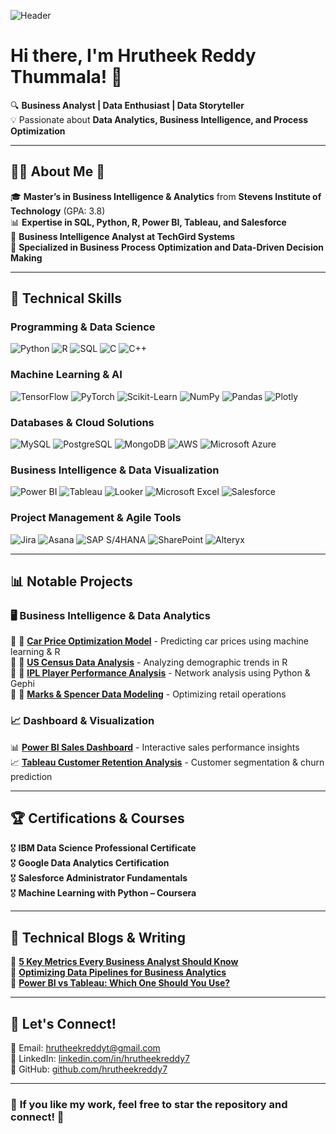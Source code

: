 <!-- Add a banner image if available -->
![Header](https://github.com/hrutheekreddy7/hrutheekreddy7/blob/main/banner.gif)

# Hi there, I'm Hrutheek Reddy Thummala! 👋  

🔍 **Business Analyst | Data Enthusiast | Data Storyteller**  
💡 Passionate about **Data Analytics, Business Intelligence, and Process Optimization**  

---

## 👨‍🎓 **About Me** 🎒  
🎓 **Master’s in Business Intelligence & Analytics** from **Stevens Institute of Technology** (GPA: 3.8)  
📊 **Expertise in SQL, Python, R, Power BI, Tableau, and Salesforce**  
💼 **Business Intelligence Analyst at TechGird Systems**  
🚀 **Specialized in Business Process Optimization and Data-Driven Decision Making**  

---

## 🚀 Technical Skills

### **Programming & Data Science**  
![Python](https://img.shields.io/badge/-Python-3776AB?style=for-the-badge&logo=python&logoColor=white)
![R](https://img.shields.io/badge/-R-276DC3?style=for-the-badge&logo=r&logoColor=white)
![SQL](https://img.shields.io/badge/-SQL-CC2927?style=for-the-badge&logo=database&logoColor=white)
![C](https://img.shields.io/badge/-C-00599C?style=for-the-badge&logo=c&logoColor=white)
![C++](https://img.shields.io/badge/-C++-00599C?style=for-the-badge&logo=c%2B%2B&logoColor=white)

### **Machine Learning & AI**  
![TensorFlow](https://img.shields.io/badge/-TensorFlow-FF6F00?style=for-the-badge&logo=tensorflow&logoColor=white)
![PyTorch](https://img.shields.io/badge/-PyTorch-EE4C2C?style=for-the-badge&logo=pytorch&logoColor=white)
![Scikit-Learn](https://img.shields.io/badge/-Scikit%20Learn-F7931E?style=for-the-badge&logo=scikit-learn&logoColor=white)
![NumPy](https://img.shields.io/badge/-NumPy-013243?style=for-the-badge&logo=numpy&logoColor=white)
![Pandas](https://img.shields.io/badge/-Pandas-150458?style=for-the-badge&logo=pandas&logoColor=white)
![Plotly](https://img.shields.io/badge/-Plotly-3F4F75?style=for-the-badge&logo=plotly&logoColor=white)

### **Databases & Cloud Solutions**  
![MySQL](https://img.shields.io/badge/-MySQL-4479A1?style=for-the-badge&logo=mysql&logoColor=white)
![PostgreSQL](https://img.shields.io/badge/-PostgreSQL-336791?style=for-the-badge&logo=postgresql&logoColor=white)
![MongoDB](https://img.shields.io/badge/-MongoDB-47A248?style=for-the-badge&logo=mongodb&logoColor=white)
![AWS](https://img.shields.io/badge/-AWS-232F3E?style=for-the-badge&logo=amazon-aws&logoColor=white)
![Microsoft Azure](https://img.shields.io/badge/-Azure-0078D4?style=for-the-badge&logo=microsoft-azure&logoColor=white)

### **Business Intelligence & Data Visualization**  
![Power BI](https://img.shields.io/badge/-Power%20BI-F2C811?style=for-the-badge&logo=power-bi&logoColor=black)
![Tableau](https://img.shields.io/badge/-Tableau-E97627?style=for-the-badge&logo=tableau&logoColor=white)
![Looker](https://img.shields.io/badge/-Looker-4285F4?style=for-the-badge&logo=looker&logoColor=white)
![Microsoft Excel](https://img.shields.io/badge/-Excel-217346?style=for-the-badge&logo=microsoft-excel&logoColor=white)
![Salesforce](https://img.shields.io/badge/-Salesforce-00A1E0?style=for-the-badge&logo=salesforce&logoColor=white)

### **Project Management & Agile Tools**  
![Jira](https://img.shields.io/badge/-Jira-0052CC?style=for-the-badge&logo=jira&logoColor=white)
![Asana](https://img.shields.io/badge/-Asana-273347?style=for-the-badge&logo=asana&logoColor=white)
![SAP S/4HANA](https://img.shields.io/badge/-SAP%20S/4HANA-0FAAFF?style=for-the-badge&logo=sap&logoColor=white)
![SharePoint](https://img.shields.io/badge/-SharePoint-0078D4?style=for-the-badge&logo=microsoft-sharepoint&logoColor=white)
![Alteryx](https://img.shields.io/badge/-Alteryx-0052CC?style=for-the-badge&logo=alteryx&logoColor=white)

---

## 📊 **Notable Projects**  
### 🖥 **Business Intelligence & Data Analytics**  
🔹 🚗 **[Car Price Optimization Model](#)** - Predicting car prices using machine learning & R  
🔹 🏡 **[US Census Data Analysis](#)** - Analyzing demographic trends in R  
🔹 🏏 **[IPL Player Performance Analysis](#)** - Network analysis using Python & Gephi  
🔹 🏬 **[Marks & Spencer Data Modeling](#)** - Optimizing retail operations  

### 📈 **Dashboard & Visualization**  
📊 **[Power BI Sales Dashboard](#)** - Interactive sales performance insights  
📈 **[Tableau Customer Retention Analysis](#)** - Customer segmentation & churn prediction  

---

## 🏆 **Certifications & Courses**  
🎖 **IBM Data Science Professional Certificate**  
🎖 **Google Data Analytics Certification**  
🎖 **Salesforce Administrator Fundamentals**  
🎖 **Machine Learning with Python – Coursera**  

---

## 📝 **Technical Blogs & Writing**  
📝 **[5 Key Metrics Every Business Analyst Should Know](#)**  
📝 **[Optimizing Data Pipelines for Business Analytics](#)**  
📝 **[Power BI vs Tableau: Which One Should You Use?](#)**  

---

## 🔗 **Let's Connect!**  
📧 Email: [hrutheekreddyt@gmail.com](mailto:hrutheekreddyt@gmail.com)  
💼 LinkedIn: [linkedin.com/in/hrutheekreddy7](https://www.linkedin.com/in/hrutheekreddy7/)  
🚀 GitHub: [github.com/hrutheekreddy7](https://github.com/hrutheekreddy7)  

---

### 🌟 **If you like my work, feel free to star the repository and connect!** 🌟  
